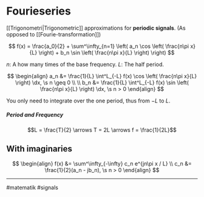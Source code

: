 # Fourieseries

[[Trigonometri|Trigonometric]] approximations for **periodic signals**. (As opposed to [[Fourie-transformation]])

$$
f(x) = \frac{a_0}{2} + \sum^\infty_{n=1} \left( a_n \cos \left( \frac{n\pi x}{L} \right) + b_n \sin \left( \frac{n\pi x}{L} \right) \right) 
$$


$n$: A how many times of the base frequency.
$L$: The half period.

$$
\begin{align}
a_n &= \frac{1}{L} \int^L_{-L} f(x) \cos \left( \frac{n\pi x}{L} \right) \dx, \s n \geq 0 \\ \\
b_n &= \frac{1}{L} \int^L_{-L} f(x) \sin \left( \frac{n\pi x}{L} \right) \dx, \s n > 0
\end{align}
$$

You only need to integrate over the one period, thus from $-L$ to $L$.

##### Period and Frequency
$$L = \frac{T}{2} \arrows T = 2L \arrows f = \frac{1}{2L}$$

## With imaginaries
$$
\begin{align}
f(x) &= \sum^\infty_{-\infty} c_n e^{jn\pi x / L} \\
c_n &= \frac{1}{2}(a_n - jb_n), \s n > 0
\end{align}
$$


---
#matematik #signals 
